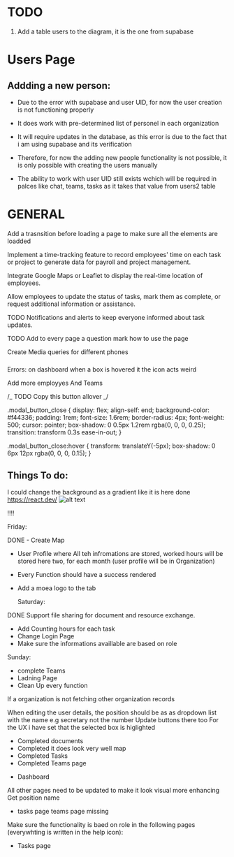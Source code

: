 # TODO

1. Add a table users to the diagram, it is the one from supabase

# Users Page

## Addding a new person:

- Due to the error with supabase and user UID, for now the user creation is not functioning properly
- It does work with pre-determined list of personel in each organization
- It will require updates in the database, as this error is due to the fact that i am using supabase and its verification
- Therefore, for now the adding new people functionality is not possible, it is only possible with creating the users manually

- The ability to work with user UID still exists wchich will be required in palces like chat, teams, tasks as it takes that value from users2 table

# GENERAL

Add a trasnsition before loading a page to make sure all the elements are loadded

Implement a time-tracking feature to record employees' time on each task or project to generate data for payroll and project management.

Integrate Google Maps or Leaflet to display the real-time location of employees.

Allow employees to update the status of tasks, mark them as complete, or request additional information or assistance.

TODO
Notifications and alerts to keep everyone informed about task updates.

TODO
Add to every page a question mark how to use the page

Create Media queries for different phones

#####

Errors:
on dashboard when a box is hovered it the icon acts weird

Add more employyes
And Teams

/_ TODO Copy this button allover _/

.modal_button_close {
display: flex;
align-self: end;
background-color: #f44336;
padding: 1rem;
font-size: 1.6rem;
border-radius: 4px;
font-weight: 500;
cursor: pointer;
box-shadow: 0 0.5px 1.2rem rgba(0, 0, 0, 0.25);
transition: transform 0.3s ease-in-out;
}

.modal_button_close:hover {
transform: translateY(-5px);
box-shadow: 0 6px 12px rgba(0, 0, 0, 0.15);
}

## Things To do:

I could change the background as a gradient like it is here done
https://react.dev/
![alt text](image.png)

!!!!

Friday:

DONE - Create Map

- User Profile where All teh infromations are stored, worked hours will be stored here two, for each month (user profile will be in Organization)
- Every Function should have a success rendered
- Add a moea logo to the tab

  Saturday:

DONE Support file sharing for document and resource exchange.

- Add Counting hours for each task
- Change Login Page
- Make sure the informations availlable are based on role

Sunday:

- complete Teams
- Ladning Page
- Clean Up every function

<!-- IDEAS FOR TESTING -->

If a organization is not fetching other organization records

<!-- BUGS THAT NEEDS TO BE FIXED -->

When editing the user details, the position should be as as dropdown list with the name e.g secretary not the number
Update buttons there too
For the UX i have set that the selected box is higlighted

<!-- question marks -->

- Completed documents
- Completed it does look very well map
- Completed Tasks
- Completed Teams page

<!-- Not Completed -->

- Dashboard

All other pages need to be updated to make it look visual more enhancing
Get position name

- tasks page
  teams page missing

<!-- based on jobrole functionality -->

Make sure the functionality is baed on role in the following pages (everywhting is written in the help icon):

- Tasks page

